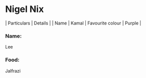 # Nigel Nix

| Particulars |  Details |
| Name | Kamal |
Favourite colour | Purple |
### Name:
Lee
### Food:
Jalfrazi
